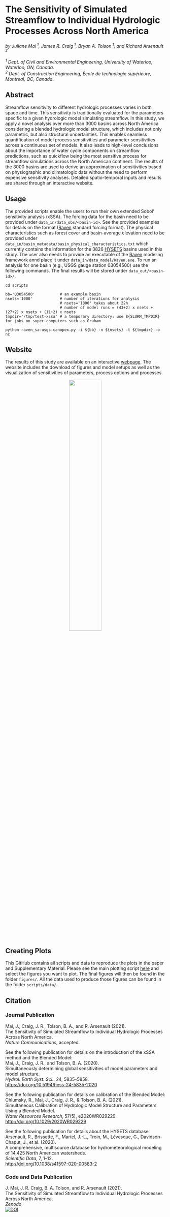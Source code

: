 # The Sensitivity of Simulated Streamflow to Individual Hydrologic Processes Across North America

*by Juliane Mai<sup> 1</sup>,  James R. Craig<sup> 1</sup>,  Bryan A. Tolson<sup> 1</sup>, and Richard Arsenault<sup> 2</sup>*<br><br>
*<sup> 1</sup> Dept. of Civil and Environmental Engineering, University of Waterloo, Waterloo, ON, Canada.*<br>
*<sup> 2</sup> Dept. of Construction Engineering, École de technologie supérieure, Montreal, QC, Canada.*

## Abstract
Streamflow sensitivity to different hydrologic processes varies in both space and time. This sensitivity is traditionally evaluated for the parameters specific to a given hydrologic model simulating streamflow. In this study, we apply a novel analysis over more than 3000 basins across North America considering a blended hydrologic model structure, which includes not only parametric, but also structural uncertainties. This enables seamless quantification of model process sensitivities and parameter sensitivities across a continuous set of models. It also leads to high-level conclusions about the importance of water cycle components on streamflow predictions, such as quickflow being the most sensitive process for streamflow simulations across the North American continent. The results of the 3000 basins are used to derive an approximation of sensitivities based on physiographic and climatologic data without the need to perform expensive sensitivity analyses. Detailed spatio-temporal inputs and results are shared through an interactive website.

## Usage
The provided scripts enable the users to run their own extended Sobol' sensitivity analysis (xSSA). The forcing data for the basin need to be provided under `data_in/data_obs/<basin-id>`. See the provided examples for details on the format ([Raven](http://raven.uwaterloo.ca) standard forcing format). The physical characteristics such as forest cover and basin-average elevation need to be provided under `data_in/basin_metadata/basin_physical_characteristics.txt` which currently contains the information for the 3826 [HYSETS](https://osf.io/rpc3w/) basins used in this study. The user also needs to provide an executable of the [Raven](http://raven.uwaterloo.ca) modeling framework annd place it under `data_in/data_model/Raven.exe`. To run an analysis for one basin (e.g., USGS gauge station 03054500) use the following commands. The final results will be stored under `data_out/<basin-id>/`.

```
cd scripts

bb='03054500'           # an example basin
nsets='1000'            # number of iterations for analysis
                        # nsets='1000' takes about 22h
                        # number of model runs = (43+2) x nsets + (27+2) x nsets + (11+2) x nsets
tmpdir='/tmp/test-xssa' # a temporary directory; use ${SLURM_TMPDIR} for jobs on super-computers such as Graham

python raven_sa-usgs-canopex.py -i ${bb} -n ${nsets} -t ${tmpdir} -o nc
```

## Website
The results of this study are available on an interactive [webpage](http://www.hydrohub.org/sa_introduction.html#xssa-na). The website includes the download of figures and model setups as well as the visualization of sensitivities of parameters, process options and processes.  

<p align="center">
   <img src="https://github.com/julemai/xSSA-North-America/wiki/images/hydrohub_xssa.png" width="45%" />
</p>

## Creating Plots
This GitHub contains all scripts and data to reproduce the plots in the paper and Supplementary Material. Please see the main plotting script [here](https://github.com/julemai/xSSA-North-America/blob/master/scripts/figures/plot.sh) and select the figures you want to plot. The final figures will then be found in the folder `figures/`. All the data used to produce those figures can be found in the folder `scripts/data/`. 

## Citation

### Journal Publication
Mai, J., Craig, J. R., Tolson, B. A., and R. Arsenault (2021).<br>
The Sensitivity of Simulated Streamflow to Individual Hydrologic Processes Across North America. <br>
*Nature Communications*, accepted.

See the following publication for details on the introduction of the xSSA method and the Blended Model:<br>
Mai, J., Craig, J. R., and Tolson, B. A. (2020).<br>
Simultaneously determining global sensitivities of model parameters and model structure. <br>
*Hydrol. Earth Syst. Sci.*, 24, 5835–5858.<br>
https://doi.org/10.5194/hess-24-5835-2020

See the following publication for details on calibration of the Blended Model:<br>
Chlumsky, R., Mai, J., Craig, J. R., & Tolson, B. A. (2021). <br>
Simultaneous Calibration of Hydrologic Model Structure and Parameters Using a Blended Model. <br>
*Water Resources Research*, 57(5), e2020WR029229. <br>
http://doi.org/10.1029/2020WR029229

See the following publication for details about the HYSETS database:<br>
Arsenault, R., Brissette, F., Martel, J.-L., Troin, M., Lévesque, G., Davidson-Chaput, J., et al. (2020). <br>
A comprehensive, multisource database for hydrometeorological modeling of 14,425 North American watersheds. <br>
*Scientific Data*, 7, 1–12. <br>
http://doi.org/10.1038/s41597-020-00583-2


### Code and Data Publication
J. Mai, J. R. Craig, B. A. Tolson, and R. Arsenault (2021).<br>
The Sensitivity of Simulated Streamflow to Individual Hydrologic Processes Across North America. <br>
*Zenodo*<br>
[![DOI](https://zenodo.org/badge/224722499.svg)](https://zenodo.org/badge/latestdoi/224722499)
